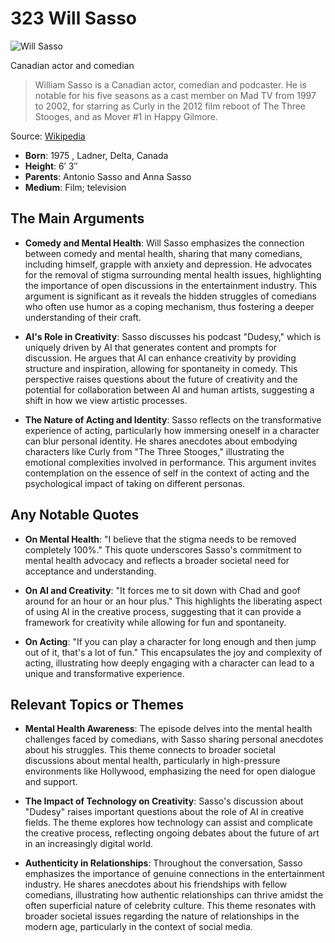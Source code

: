 # 323 Will Sasso


![Will Sasso](https://encrypted-tbn0.gstatic.com/images?q=tbn:ANd9GcTDIOoJ9mq24wLfAVp1zpqC6SlaTPfEOtLyFFOceQ&s=0)

Canadian actor and comedian

> William Sasso is a Canadian actor, comedian and podcaster. He is notable for his five seasons as a cast member on Mad TV from 1997 to 2002, for starring as Curly in the 2012 film reboot of The Three Stooges, and as Mover #1 in Happy Gilmore.

Source: [Wikipedia](https://en.wikipedia.org/wiki/Will_Sasso)

- **Born**: 1975 , Ladner, Delta, Canada
- **Height**: 6′ 3″
- **Parents**: Antonio Sasso and Anna Sasso
- **Medium**: Film; television


## The Main Arguments

- **Comedy and Mental Health**: Will Sasso emphasizes the connection between comedy and mental health, sharing that many comedians, including himself, grapple with anxiety and depression. He advocates for the removal of stigma surrounding mental health issues, highlighting the importance of open discussions in the entertainment industry. This argument is significant as it reveals the hidden struggles of comedians who often use humor as a coping mechanism, thus fostering a deeper understanding of their craft.

- **AI's Role in Creativity**: Sasso discusses his podcast "Dudesy," which is uniquely driven by AI that generates content and prompts for discussion. He argues that AI can enhance creativity by providing structure and inspiration, allowing for spontaneity in comedy. This perspective raises questions about the future of creativity and the potential for collaboration between AI and human artists, suggesting a shift in how we view artistic processes.

- **The Nature of Acting and Identity**: Sasso reflects on the transformative experience of acting, particularly how immersing oneself in a character can blur personal identity. He shares anecdotes about embodying characters like Curly from "The Three Stooges," illustrating the emotional complexities involved in performance. This argument invites contemplation on the essence of self in the context of acting and the psychological impact of taking on different personas.

## Any Notable Quotes

- **On Mental Health**: "I believe that the stigma needs to be removed completely 100%." This quote underscores Sasso's commitment to mental health advocacy and reflects a broader societal need for acceptance and understanding.

- **On AI and Creativity**: "It forces me to sit down with Chad and goof around for an hour or an hour plus." This highlights the liberating aspect of using AI in the creative process, suggesting that it can provide a framework for creativity while allowing for fun and spontaneity.

- **On Acting**: "If you can play a character for long enough and then jump out of it, that's a lot of fun." This encapsulates the joy and complexity of acting, illustrating how deeply engaging with a character can lead to a unique and transformative experience.

## Relevant Topics or Themes

- **Mental Health Awareness**: The episode delves into the mental health challenges faced by comedians, with Sasso sharing personal anecdotes about his struggles. This theme connects to broader societal discussions about mental health, particularly in high-pressure environments like Hollywood, emphasizing the need for open dialogue and support.

- **The Impact of Technology on Creativity**: Sasso's discussion about "Dudesy" raises important questions about the role of AI in creative fields. The theme explores how technology can assist and complicate the creative process, reflecting ongoing debates about the future of art in an increasingly digital world.

- **Authenticity in Relationships**: Throughout the conversation, Sasso emphasizes the importance of genuine connections in the entertainment industry. He shares anecdotes about his friendships with fellow comedians, illustrating how authentic relationships can thrive amidst the often superficial nature of celebrity culture. This theme resonates with broader societal issues regarding the nature of relationships in the modern age, particularly in the context of social media.
